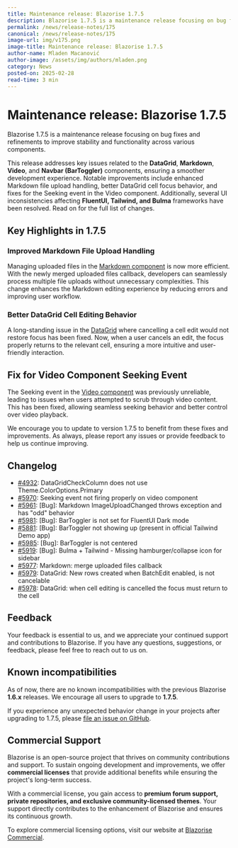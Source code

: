 ```yaml
---
title: Maintenance release: Blazorise 1.7.5
description: Blazorise 1.7.5 is a maintenance release focusing on bug fixes and refinements to improve stability and functionality across various components.
permalink: /news/release-notes/175
canonical: /news/release-notes/175
image-url: img/v175.png
image-title: Maintenance release: Blazorise 1.7.5
author-name: Mladen Macanović
author-image: /assets/img/authors/mladen.png
category: News
posted-on: 2025-02-28
read-time: 3 min
---
```


# Maintenance release: Blazorise 1.7.5

Blazorise 1.7.5 is a maintenance release focusing on bug fixes and refinements to improve stability and functionality across various components.

This release addresses key issues related to the **DataGrid**, **Markdown**, **Video**, and **Navbar (BarToggler)** components, ensuring a smoother development experience. Notable improvements include enhanced Markdown file upload handling, better DataGrid cell focus behavior, and fixes for the Seeking event in the Video component. Additionally, several UI inconsistencies affecting **FluentUI, Tailwind, and Bulma** frameworks have been resolved. Read on for the full list of changes.

## Key Highlights in 1.7.5

### Improved Markdown File Upload Handling

Managing uploaded files in the [Markdown component](docs/extensions/markdown "Link to Markdown component") is now more efficient. With the newly merged uploaded files callback, developers can seamlessly process multiple file uploads without unnecessary complexities. This change enhances the Markdown editing experience by reducing errors and improving user workflow.

### Better DataGrid Cell Editing Behavior

A long-standing issue in the [DataGrid](docs/extensions/datagrid/features/editing "Link to DataGrid") where cancelling a cell edit would not restore focus has been fixed. Now, when a user cancels an edit, the focus properly returns to the relevant cell, ensuring a more intuitive and user-friendly interaction.

## Fix for Video Component Seeking Event

The Seeking event in the [Video component](docs/extensions/video "Link to Video component") was previously unreliable, leading to issues when users attempted to scrub through video content. This has been fixed, allowing seamless seeking behavior and better control over video playback.

We encourage you to update to version 1.7.5 to benefit from these fixes and improvements. As always, please report any issues or provide feedback to help us continue improving.

## Changelog

- [#4932](https://github.com/Megabit/Blazorise/issues/4932): DataGridCheckColumn does not use Theme.ColorOptions.Primary
- [#5970](https://github.com/Megabit/Blazorise/issues/5970): Seeking event not firing properly on video component
- [#5961](https://github.com/Megabit/Blazorise/issues/5961): [Bug]: Markdown ImageUploadChanged throws exception and has "odd" behavior
- [#5981](https://github.com/Megabit/Blazorise/issues/5981): [Bug]: BarToggler is not set for FluentUI Dark mode
- [#5881](https://github.com/Megabit/Blazorise/issues/5881): [Bug]: BarToggler not showing up (present in official Tailwind Demo app)
- [#5985](https://github.com/Megabit/Blazorise/issues/5985): [Bug]: BarToggler is not centered
- [#5919](https://github.com/Megabit/Blazorise/issues/5919): [Bug]: Bulma + Tailwind - Missing hamburger/collapse icon for sidebar
- [#5977](https://github.com/Megabit/Blazorise/issues/5977): Markdown: merge uploaded files callback
- [#5979](https://github.com/Megabit/Blazorise/issues/5979): DataGrid: New rows created when BatchEdit enabled, is not cancelable
- [#5978](https://github.com/Megabit/Blazorise/issues/5978): DataGrid: when cell editing is cancelled the focus must return to the cell

## Feedback

Your feedback is essential to us, and we appreciate your continued support and contributions to Blazorise. If you have any questions, suggestions, or feedback, please feel free to reach out to us on.

## Known incompatibilities

As of now, there are no known incompatibilities with the previous Blazorise **1.6.x** releases. We encourage all users to upgrade to **1.7.5**.

If you experience any unexpected behavior change in your projects after upgrading to 1.7.5, please [file an issue on GitHub](https://github.com/Megabit/Blazorise/issues).

## Commercial Support

Blazorise is an open-source project that thrives on community contributions and support. To sustain ongoing development and improvements, we offer **commercial licenses** that provide additional benefits while ensuring the project's long-term success.

With a commercial license, you gain access to **premium forum support, private repositories, and exclusive community-licensed themes**. Your support directly contributes to the enhancement of Blazorise and ensures its continuous growth.

To explore commercial licensing options, visit our website at [Blazorise Commercial](https://blazorise.com/commercial).
